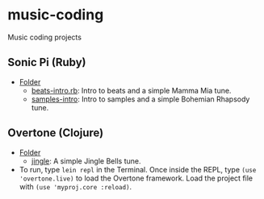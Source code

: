 # music-coding
Music coding projects

## Sonic Pi (Ruby)
* [Folder](https://github.com/jiinjeong/music-coding/tree/main/sonic-pi)
  * [beats-intro.rb](https://github.com/jiinjeong/music-coding/blob/main/sonic-pi/beats_intro.rb): Intro to beats and a simple Mamma Mia tune.
  * [samples-intro](https://github.com/jiinjeong/music-coding/blob/main/sonic-pi/samples): Intro to samples and a simple Bohemian Rhapsody tune.

## Overtone (Clojure)
* [Folder](https://github.com/jiinjeong/music-coding/tree/main/overtone)
  * [jingle](https://github.com/jiinjeong/music-coding/tree/main/overtone/jingle): A simple Jingle Bells tune.
* To run, type `lein repl` in the Terminal. Once inside the REPL, type `(use 'overtone.live)` to load the Overtone framework. Load the project file with `(use 'myproj.core :reload)`.
